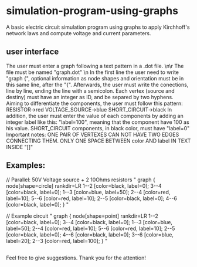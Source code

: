 # simulation-program-using-graphs
A basic electric circuit simulation program using graphs to apply Kirchhoff's network laws and compute voltage and current parameters.

## user interface
The user must enter a graph following a text pattern in a .dot file. \n\r
The file must be named "graph.dot" \n
In the first line the user need to write "graph {", optional information as node shapes and orientation must be in this same line, after the "{".
Afterwards, the user must write the conections, line by line, ending the line with a semicolon. Each vertex (source and destiny) must have an integer as ID, and be separed by two hyphens.
Aiming to differentiate the components, the user must follow this pattern:
RESISTOR->red
VOLTAGE_SOURCE->blue
SHORT_CIRCUIT->black
In addition, the user must enter the value of each components by adding an integer label like this: "label=100", meaning that the component have 100 as his value. SHORT_CIRCUIT components, in black color, must have "label=0"
Important notes: ONE PAIR OF VERTEXES CAN NOT HAVE TWO EDGES CONNECTING THEM.
                 ONLY ONE SPACE BETWEEN color AND label IN TEXT INSIDE "[]"
                 
## Examples:
// Parallel: 50V Voltage source + 2 10Ohms resistors
"
graph { node[shape=circle] rankdir=LR
1--2 [color=black, label=0];
3--4 [color=black, label=0];
1--3 [color=blue, label=50];
2--4 [color=red, label=10];
5--6 [color=red, label=10];
2--5 [color=black, label=0];
4--6 [color=black, label=0];
}
"

// Example circuit
"
graph { node[shape=point] rankdir=LR
1--2 [color=black, label=0];
3--4 [color=black, label=0];
1--3 [color=blue, label=50];
2--4 [color=red, label=10];
5--6 [color=red, label=10];
2--5 [color=black, label=0];
4--6 [color=black, label=0];
3--6 [color=blue, label=20];
2--3 [color=red, label=100];
}
"

## 
Feel free to give suggestions.
Thank you for the attention!

